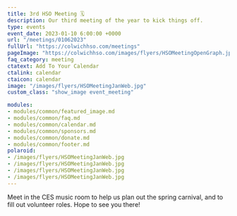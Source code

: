 ```yaml
---
title: 3rd HSO Meeting 🗓️
description: Our third meeting of the year to kick things off.
type: events
event_date: 2023-01-10 6:00:00 +0000
url: "/meetings/01062023"
fullUrl: "https://colwichhso.com/meetings"
pageImage: "https://colwichhso.com/images/flyers/HSOMeetingOpenGraph.jpg"
faq_category: meeting
ctatext: Add To Your Calendar
ctalink: calendar
ctaicon: calendar
image: "/images/flyers/HSOMeetingJanWeb.jpg"
custom_class: "show_image event_meeting"

modules:
- modules/common/featured_image.md
- modules/common/faq.md
- modules/common/calendar.md
- modules/common/sponsors.md
- modules/common/donate.md
- modules/common/footer.md
polaroid: 
- /images/flyers/HSOMeetingJanWeb.jpg
- /images/flyers/HSOMeetingJanWeb.jpg
- /images/flyers/HSOMeetingJanWeb.jpg
- /images/flyers/HSOMeetingJanWeb.jpg
---
```

Meet in the CES music room to help us plan out the spring carnival, and to fill out volunteer roles. Hope to see you there!